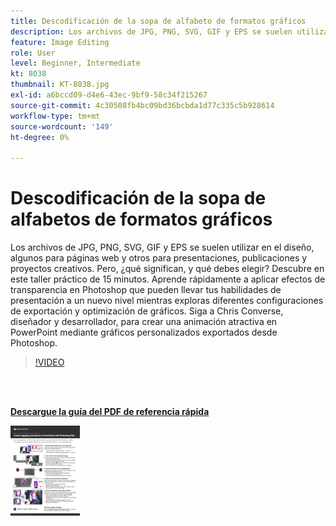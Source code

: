 ```yaml
---
title: Descodificación de la sopa de alfabeto de formatos gráficos
description: Los archivos de JPG, PNG, SVG, GIF y EPS se suelen utilizar en el diseño, algunos para páginas web y otros para presentaciones, publicaciones y proyectos creativos. Pero, ¿qué significan y qué debes elegir?
feature: Image Editing
role: User
level: Beginner, Intermediate
kt: 8038
thumbnail: KT-8038.jpg
exl-id: a6bccd09-d4e6-43ec-9bf9-58c34f215267
source-git-commit: 4c30508fb4bc09bd36bcbda1d77c335c5b928614
workflow-type: tm+mt
source-wordcount: '149'
ht-degree: 0%

---
```


# Descodificación de la sopa de alfabetos de formatos gráficos

Los archivos de JPG, PNG, SVG, GIF y EPS se suelen utilizar en el diseño, algunos para páginas web y otros para presentaciones, publicaciones y proyectos creativos. Pero, ¿qué significan, y qué debes elegir? Descubre en este taller práctico de 15 minutos. Aprende rápidamente a aplicar efectos de transparencia en Photoshop que pueden llevar tus habilidades de presentación a un nuevo nivel mientras exploras diferentes configuraciones de exportación y optimización de gráficos. Siga a Chris Converse, diseñador y desarrollador, para crear una animación atractiva en PowerPoint mediante gráficos personalizados exportados desde Photoshop.

>[!VIDEO](https://video.tv.adobe.com/v/3410413?hidetitle=true&captions=spa)

<br> 

[**Descargue la guía del PDF de referencia rápida**](../quick-reference/Decodingthealphabetsoupofgraphicformats.pdf)

[![Imagen de la primera página de la guía de referencia rápida](assets/DecodingthealphabetsoupofgraphicformatsPage1.png)](../quick-reference/Decodingthealphabetsoupofgraphicformats.pdf)
